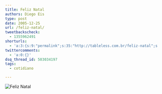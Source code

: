 ```yaml
---
title: Feliz Natal
authors: Diego Eis
type: post
date: 2005-12-25
url: /feliz-natal/
tweetbackscheck:
  - 1355962491
shorturls:
  - 'a:3:{s:9:"permalink";s:35:"http://tableless.com.br/feliz-natal";s:7:"tinyurl";s:26:"http://tinyurl.com/3jy9b99";s:4:"isgd";s:19:"http://is.gd/VafqLF";}'
twittercomments:
  - 'a:0:{}'
dsq_thread_id: 503034197
tags:
  - cotidiano

---
```

![Feliz Natal][1]

 [1]: /imagens/feliz-natal.jpg